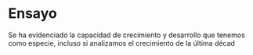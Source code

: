 # Ensayo 

Se ha evidenciado la capacidad de crecimiento y desarrollo que tenemos como especie, incluso si analizamos el crecimiento de la última décad